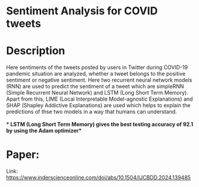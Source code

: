 # Sentiment Analysis for COVID tweets
# Description
Here sentiments of the tweets posted by users in Twitter during COVID-19 pandemic situation are analyzed, whether a tweet belongs to the positive sentiment or negative sentiment. Here two recurrent neural network models (RNN) are used to predict the sentiment of a tweet which are simpleRNN (Simple Recurrent Neural Network) and LSTM (Long Short Term Memory). Apart from this, LIME (Local Interpretable Model-agnostic Explanations) and SHAP (Shapley Addictive Explanations) are used which helps to explain the predictions of thse two models in a way that humans can understand.
<br>
<br>
__* LSTM (Long Short Term Memory) gives the best testing accuracy of 92.1 by using the Adam optimizer*__
<br>
# Paper: 
Link: https://www.inderscienceonline.com/doi/abs/10.1504/IJCBDD.2024.139485